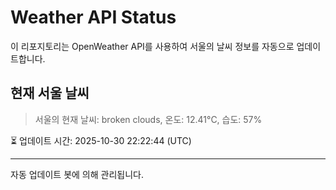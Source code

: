 
# Weather API Status

이 리포지토리는 OpenWeather API를 사용하여 서울의 날씨 정보를 자동으로 업데이트합니다.

## 현재 서울 날씨
> 서울의 현재 날씨: broken clouds, 온도: 12.41°C, 습도: 57%

⏳ 업데이트 시간: 2025-10-30 22:22:44 (UTC)

---
자동 업데이트 봇에 의해 관리됩니다.
